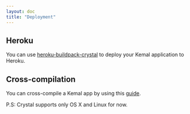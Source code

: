 ```yaml
---
layout: doc
title: "Deployment"
---
```


## Heroku

You can use [heroku-buildpack-crystal](https://github.com/crystal-lang/heroku-buildpack-crystal) to deploy your Kemal application to Heroku.

## Cross-compilation

You can cross-compile a Kemal app by using this [guide](http://crystal-lang.org/docs/syntax_and_semantics/cross-compilation.html).

P.S: Crystal supports only OS X and Linux for now.
